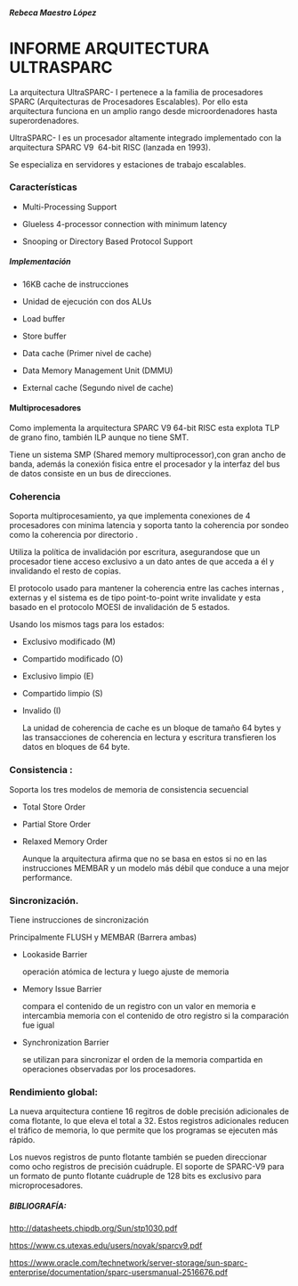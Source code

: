 ##### Rebeca Maestro López

# INFORME ARQUITECTURA ULTRASPARC

La arquitectura UltraSPARC- I pertenece a la familia de procesadores SPARC (Arquitecturas de Procesadores Escalables). Por ello esta arquitectura funciona en un amplio rango desde microordenadores hasta superordenadores.

UltraSPARC- I es un procesador altamente integrado implementado con la arquitectura SPARC V9  64-bit RISC (lanzada en 1993).

Se especializa en servidores y estaciones de trabajo escalables.

### Características

* Multi-Processing Support

* Glueless 4-processor connection with minimum latency

* Snooping or Directory Based Protocol Support

##### Implementación

* 16KB cache de instrucciones

* Unidad de ejecución con dos ALUs

* Load buffer

* Store buffer

* Data cache (Primer nivel de cache)

* Data Memory Management Unit (DMMU)

* External cache (Segundo nivel de cache)

#### Multiprocesadores

Como implementa la arquitectura SPARC V9 64-bit RISC esta explota TLP de grano fino, también ILP aunque no tiene SMT.

Tiene un sistema SMP (Shared memory multiprocessor),con gran ancho de banda, además la conexión fisica entre el procesador y la interfaz del bus de datos consiste en un bus de direcciones.

### Coherencia

Soporta multiprocesamiento, ya que implementa conexiones de 4 procesadores con minima latencia y soporta tanto la coherencia por sondeo como la coherencia por directorio .

Utiliza la política de invalidación por escritura, asegurandose que un procesador tiene acceso exclusivo a un dato antes de que acceda a él y invalidando el resto de copias.

El protocolo usado para mantener la coherencia entre las caches internas , externas y el sistema es de tipo point-to-point write invalidate y esta basado en el protocolo MOESI de invalidación de 5 estados.

Usando los mismos tags para los estados:

* Exclusivo modificado (M)

* Compartido modificado (O)

* Exclusivo limpio (E)

* Compartido limpio (S)

* Invalido (I)
  
  La unidad de coherencia de cache es un bloque de tamaño 64 bytes y las transacciones de coherencia en lectura y escritura transfieren los datos en bloques de 64 byte.

### Consistencia :

Soporta los tres modelos de memoria de consistencia secuencial

- Total Store Order

- Partial Store Order

- Relaxed Memory Order
  
  Aunque la arquitectura afirma que no se basa en estos si no en las instrucciones MEMBAR y un modelo más débil que conduce a una mejor performance.

### Sincronización.

Tiene instrucciones de sincronización 

Principalmente FLUSH y  MEMBAR (Barrera ambas)

- Lookaside Barrier
  
  operación atómica de lectura y luego ajuste de memoria

- Memory Issue Barrier
  
  compara el contenido de un registro con un valor en memoria e intercambia memoria con el contenido de otro registro si la comparación fue igual

- Synchronization Barrier 
  
  se utilizan para sincronizar el orden de la memoria compartida en operaciones observadas por los procesadores.

### Rendimiento global:

La nueva arquitectura contiene 16 regitros de doble precisión adicionales de coma flotante, lo que eleva el total a 32. Estos registros adicionales reducen el tráfico de memoria, lo que permite que los programas se ejecuten más rápido. 

Los nuevos registros de punto flotante también se pueden direccionar como ocho registros de precisión cuádruple. El soporte de SPARC-V9 para un formato de punto flotante cuádruple de 128 bits es exclusivo para microprocesadores.

##### BIBLIOGRAFÍA:

http://datasheets.chipdb.org/Sun/stp1030.pdf

https://www.cs.utexas.edu/users/novak/sparcv9.pdf

https://www.oracle.com/technetwork/server-storage/sun-sparc-enterprise/documentation/sparc-usersmanual-2516676.pdf


